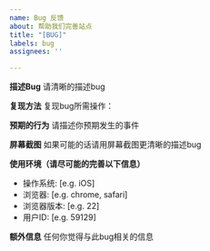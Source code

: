 ```yaml
---
name: Bug 反馈
about: 帮助我们完善站点
title: "[BUG]"
labels: bug
assignees: ''

---
```


**描述Bug**
请清晰的描述bug

**复现方法**
复现bug所需操作：

**预期的行为**
请描述你预期发生的事件

**屏幕截图**
如果可能的话请用屏幕截图更清晰的描述bug

**使用环境（请尽可能的完善以下信息）**
 - 操作系统: [e.g. iOS]
 - 浏览器: [e.g. chrome, safari]
 - 浏览器版本: [e.g. 22]
 - 用户ID: [e.g. 59129]

**额外信息**
任何你觉得与此bug相关的信息

